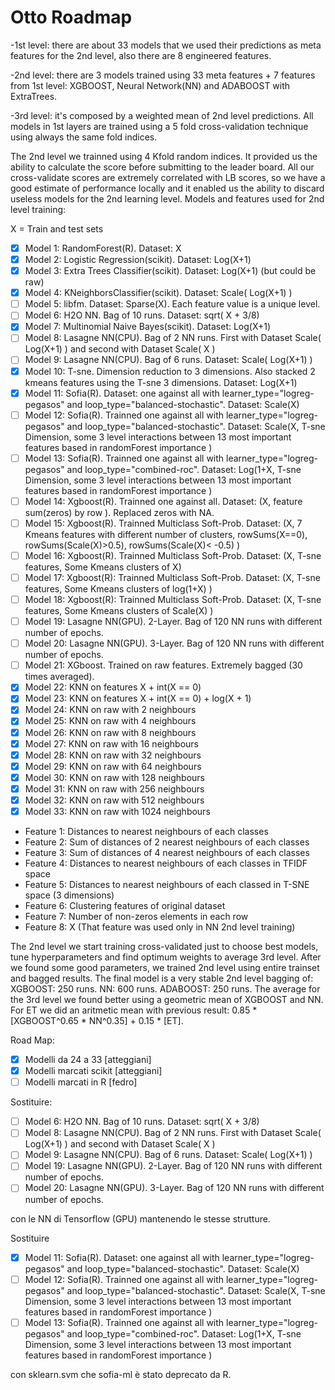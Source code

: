 # Otto Roadmap

-1st level: there are about 33 models that we used their predictions as meta features for the 2nd level, also there are 8 engineered features.

-2nd level: there are 3 models trained using 33 meta features + 7 features from 1st level: XGBOOST, Neural Network(NN) and ADABOOST with ExtraTrees.

-3rd level: it's composed by a weighted mean of 2nd level predictions.
All models in 1st layers are trained using a 5 fold cross-validation technique using always the same fold indices.

The 2nd level we trainned using 4 Kfold random indices. It provided us the ability to calculate the score before submitting to the leader board. All our cross-validate scores are extremely correlated with LB scores, so we have a good estimate of performance locally and it enabled us the ability to discard useless models for the 2nd learning level.
Models and features used for 2nd level training:

X = Train and test sets
+ [x] Model 1: RandomForest(R). Dataset: X
+ [x] Model 2: Logistic Regression(scikit). Dataset: Log(X+1)
+ [x] Model 3: Extra Trees Classifier(scikit). Dataset: Log(X+1) (but could be raw)
+ [x] Model 4: KNeighborsClassifier(scikit). Dataset: Scale( Log(X+1) )
+ [ ] Model 5: libfm. Dataset: Sparse(X). Each feature value is a unique level.
+ [ ] Model 6: H2O NN. Bag of 10 runs. Dataset: sqrt( X + 3/8) 
+ [x] Model 7: Multinomial Naive Bayes(scikit). Dataset: Log(X+1)
+ [ ] Model 8: Lasagne NN(CPU). Bag of 2 NN runs. First with Dataset Scale( Log(X+1) ) and second with Dataset Scale( X )
+ [ ] Model 9: Lasagne NN(CPU). Bag of 6 runs. Dataset: Scale( Log(X+1) )
+ [x] Model 10: T-sne. Dimension reduction to 3 dimensions. Also stacked 2 kmeans features using the T-sne 3 dimensions. Dataset: Log(X+1)
+ [x] Model 11: Sofia(R). Dataset: one against all with learner_type="logreg-pegasos" and loop_type="balanced-stochastic". Dataset: Scale(X)
+ [ ] Model 12: Sofia(R). Trainned one against all with learner_type="logreg-pegasos" and loop_type="balanced-stochastic". Dataset: Scale(X, T-sne Dimension, some 3 level interactions between 13 most important features based in randomForest importance )
+ [ ] Model 13: Sofia(R). Trainned one against all with learner_type="logreg-pegasos" and loop_type="combined-roc". Dataset: Log(1+X, T-sne Dimension, some 3 level interactions between 13 most important features based in randomForest importance )
+ [ ] Model 14: Xgboost(R). Trainned one against all. Dataset: (X, feature sum(zeros) by row ). Replaced zeros with NA. 
+ [ ] Model 15: Xgboost(R). Trainned Multiclass Soft-Prob. Dataset: (X, 7 Kmeans features with different number of clusters, rowSums(X==0), rowSums(Scale(X)>0.5), rowSums(Scale(X)< -0.5) )
+ [ ] Model 16: Xgboost(R). Trainned Multiclass Soft-Prob. Dataset: (X, T-sne features, Some Kmeans clusters of X)
+ [ ] Model 17: Xgboost(R): Trainned Multiclass Soft-Prob. Dataset: (X, T-sne features, Some Kmeans clusters of log(1+X) )
+ [ ] Model 18: Xgboost(R): Trainned Multiclass Soft-Prob. Dataset: (X, T-sne features, Some Kmeans clusters of Scale(X) )
+ [ ] Model 19: Lasagne NN(GPU). 2-Layer. Bag of 120 NN runs with different number of epochs.
+ [ ] Model 20: Lasagne NN(GPU). 3-Layer. Bag of 120 NN runs with different number of epochs.
+ [ ] Model 21: XGboost. Trained on raw features. Extremely bagged (30 times averaged).
+ [x] Model 22: KNN on features X + int(X == 0)
+ [x] Model 23: KNN on features X + int(X == 0) + log(X + 1)
+ [x] Model 24: KNN on raw with 2 neighbours 
+ [x] Model 25: KNN on raw with 4 neighbours
+ [x] Model 26: KNN on raw with 8 neighbours
+ [x] Model 27: KNN on raw with 16 neighbours
+ [x] Model 28: KNN on raw with 32 neighbours
+ [x] Model 29: KNN on raw with 64 neighbours
+ [x] Model 30: KNN on raw with 128 neighbours
+ [x] Model 31: KNN on raw with 256 neighbours
+ [x] Model 32: KNN on raw with 512 neighbours
+ [x] Model 33: KNN on raw with 1024 neighbours

+ Feature 1: Distances to nearest neighbours of each classes
+ Feature 2: Sum of distances of 2 nearest neighbours of each classes
+ Feature 3: Sum of distances of 4 nearest neighbours of each classes
+ Feature 4: Distances to nearest neighbours of each classes in TFIDF space
+ Feature 5: Distances to nearest neighbours of each classed in T-SNE space (3 dimensions)
+ Feature 6: Clustering features of original dataset
+ Feature 7: Number of non-zeros elements in each row
+ Feature 8: X (That feature was used only in NN 2nd level training)

The 2nd level we start training cross-validated just to choose best models, tune hyperparameters and find optimum weights to average 3rd level.
After we found some good parameters, we trained 2nd level using entire trainset and bagged results.
The final model is a very stable 2nd level bagging of:
XGBOOST: 250 runs.
NN: 600 runs.
ADABOOST: 250 runs.
The average for the 3rd level we found better using a geometric mean of XGBOOST and NN. For ET we did an aritmetic mean with previous result: 0.85 * [XGBOOST^0.65 * NN^0.35] + 0.15 * [ET].


Road Map:
+ [x] Modelli da 24 a 33 [atteggiani]
+ [x] Modelli marcati scikit [atteggiani]
+ [ ] Modelli marcati in R [fedro]

Sostituire:

+ [ ] Model 6: H2O NN. Bag of 10 runs. Dataset: sqrt( X + 3/8) 
+ [ ] Model 8: Lasagne NN(CPU). Bag of 2 NN runs. First with Dataset Scale( Log(X+1) ) and second with Dataset Scale( X )
+ [ ] Model 9: Lasagne NN(CPU). Bag of 6 runs. Dataset: Scale( Log(X+1) )
+ [ ] Model 19: Lasagne NN(GPU). 2-Layer. Bag of 120 NN runs with different number of epochs.
+ [ ] Model 20: Lasagne NN(GPU). 3-Layer. Bag of 120 NN runs with different number of epochs.

con le NN di Tensorflow (GPU) mantenendo le stesse strutture.

Sostituire

+ [x] Model 11: Sofia(R). Dataset: one against all with learner_type="logreg-pegasos" and loop_type="balanced-stochastic". Dataset: Scale(X)
+ [ ] Model 12: Sofia(R). Trainned one against all with learner_type="logreg-pegasos" and loop_type="balanced-stochastic". Dataset: Scale(X, T-sne Dimension, some 3 level interactions between 13 most important features based in randomForest importance )
+ [ ] Model 13: Sofia(R). Trainned one against all with learner_type="logreg-pegasos" and loop_type="combined-roc". Dataset: Log(1+X, T-sne Dimension, some 3 level interactions between 13 most important features based in randomForest importance )

con sklearn.svm che sofia-ml è stato deprecato da R.
